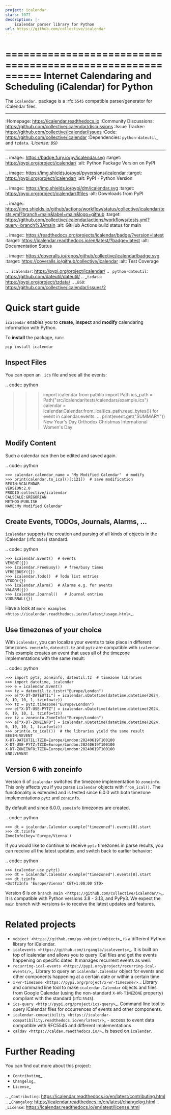 ```yaml
---
project: icalendar
stars: 1077
description: |-
    icalendar parser library for Python
url: https://github.com/collective/icalendar
---
```


==========================================================
Internet Calendaring and Scheduling (iCalendar) for Python
==========================================================

The `icalendar`_ package is a :rfc:`5545` compatible parser/generator for iCalendar
files.

----

:Homepage: https://icalendar.readthedocs.io
:Community Discussions: https://github.com/collective/icalendar/discussions
:Issue Tracker: https://github.com/collective/icalendar/issues
:Code: https://github.com/collective/icalendar
:Dependencies: `python-dateutil`_ and `tzdata`_.
:License: `BSD`_

----

.. image:: https://badge.fury.io/py/icalendar.svg
   :target: https://pypi.org/project/icalendar/
   :alt: Python Package Version on PyPI

.. image:: https://img.shields.io/pypi/pyversions/icalendar
   :target: https://pypi.org/project/icalendar/
   :alt: PyPI - Python Version

.. image:: https://img.shields.io/pypi/dm/icalendar.svg
   :target: https://pypi.org/project/icalendar/#files
   :alt: Downloads from PyPI

.. image:: https://img.shields.io/github/actions/workflow/status/collective/icalendar/tests.yml?branch=main&label=main&logo=github
    :target: https://github.com/collective/icalendar/actions/workflows/tests.yml?query=branch%3Amain
    :alt: GitHub Actions build status for main

.. image:: https://readthedocs.org/projects/icalendar/badge/?version=latest
    :target: https://icalendar.readthedocs.io/en/latest/?badge=latest
    :alt: Documentation Status

.. image:: https://coveralls.io/repos/github/collective/icalendar/badge.svg
    :target: https://coveralls.io/github/collective/icalendar
    :alt: Test Coverage


.. _`icalendar`: https://pypi.org/project/icalendar/
.. _`python-dateutil`: https://github.com/dateutil/dateutil/
.. _`tzdata`: https://pypi.org/project/tzdata/
.. _`BSD`: https://github.com/collective/icalendar/issues/2

Quick start guide
=================

``icalendar`` enables you to **create**, **inspect** and **modify**
calendaring information with Python.

To **install** the package, run::

    pip install icalendar


Inspect Files
-------------

You can open an ``.ics`` file and see all the events:

.. code:: python

  >>> import icalendar
  >>> from pathlib import Path
  >>> ics_path = Path("src/icalendar/tests/calendars/example.ics")
  >>> calendar = icalendar.Calendar.from_ical(ics_path.read_bytes())
  >>> for event in calendar.events:
  ...     print(event.get("SUMMARY"))
  New Year's Day
  Orthodox Christmas
  International Women's Day

Modify Content
--------------

Such a calendar can then be edited and saved again.

.. code:: python

    >>> calendar.calendar_name = "My Modified Calendar"  # modify
    >>> print(calendar.to_ical()[:121])  # save modification
    BEGIN:VCALENDAR
    VERSION:2.0
    PRODID:collective/icalendar
    CALSCALE:GREGORIAN
    METHOD:PUBLISH
    NAME:My Modified Calendar


Create Events, TODOs, Journals, Alarms, ...
-------------------------------------------

``icalendar`` supports the creation and parsing of all kinds of objects
in the iCalendar (:rfc:`5545`) standard.

.. code:: python

    >>> icalendar.Event()  # events
    VEVENT({})
    >>> icalendar.FreeBusy()  # free/busy times
    VFREEBUSY({})
    >>> icalendar.Todo()  # Todo list entries
    VTODO({})
    >>> icalendar.Alarm()  # Alarms e.g. for events
    VALARM({})
    >>> icalendar.Journal()   # Journal entries
    VJOURNAL({})


Have a look at `more examples
<https://icalendar.readthedocs.io/en/latest/usage.html>`_.

Use timezones of your choice
----------------------------

With ``icalendar``, you can localize your events to take place in different
timezones.
``zoneinfo``, ``dateutil.tz`` and ``pytz`` are compatible with ``icalendar``.
This example creates an event that uses all of the timezone implementations
with the same result:

.. code:: python

    >>> import pytz, zoneinfo, dateutil.tz  # timezone libraries
    >>> import datetime, icalendar
    >>> e = icalendar.Event()
    >>> tz = dateutil.tz.tzstr("Europe/London")
    >>> e["X-DT-DATEUTIL"] = icalendar.vDatetime(datetime.datetime(2024, 6, 19, 10, 1, tzinfo=tz))
    >>> tz = pytz.timezone("Europe/London")
    >>> e["X-DT-USE-PYTZ"] = icalendar.vDatetime(datetime.datetime(2024, 6, 19, 10, 1, tzinfo=tz))
    >>> tz = zoneinfo.ZoneInfo("Europe/London")
    >>> e["X-DT-ZONEINFO"] = icalendar.vDatetime(datetime.datetime(2024, 6, 19, 10, 1, tzinfo=tz))
    >>> print(e.to_ical())  # the libraries yield the same result
    BEGIN:VEVENT
    X-DT-DATEUTIL;TZID=Europe/London:20240619T100100
    X-DT-USE-PYTZ;TZID=Europe/London:20240619T100100
    X-DT-ZONEINFO;TZID=Europe/London:20240619T100100
    END:VEVENT

Version 6 with zoneinfo
-----------------------

Version 6 of ``icalendar`` switches the timezone implementation to ``zoneinfo``.
This only affects you if you parse ``icalendar`` objects with ``from_ical()``.
The functionality is extended and is tested since 6.0.0 with both timezone
implementations ``pytz`` and ``zoneinfo``.

By default and since 6.0.0, ``zoneinfo`` timezones are created.

.. code:: python

    >>> dt = icalendar.Calendar.example("timezoned").events[0].start
    >>> dt.tzinfo
    ZoneInfo(key='Europe/Vienna')

If you would like to continue to receive ``pytz`` timezones in parse results,
you can receive all the latest updates, and switch back to earlier behavior:

.. code:: python

    >>> icalendar.use_pytz()
    >>> dt = icalendar.Calendar.example("timezoned").events[0].start
    >>> dt.tzinfo
    <DstTzInfo 'Europe/Vienna' CET+1:00:00 STD>

Version 6 is on `branch main <https://github.com/collective/icalendar/>`_.
It is compatible with Python versions 3.8 - 3.13, and PyPy3.
We expect the ``main`` branch with versions ``6+`` to receive the latest updates and features.

Related projects
================

* `vobject <https://github.com/py-vobject/vobject>`_ is a different Python library for iCalendar.
* `icalevents <https://github.com/irgangla/icalevents>`_. It is built on top of icalendar and allows you to query iCal files and get the events happening on specific dates. It manages recurrent events as well.
* `recurring-ical-events <https://pypi.org/project/recurring-ical-events/>`_. Library to query an ``icalendar.Calendar`` object for events and other components happening at a certain date or within a certain time.
* `x-wr-timezone <https://pypi.org/project/x-wr-timezone/>`_. Library and command line tool to make ``icalendar.Calendar`` objects and files from Google Calendar (using the non-standard ``X-WR-TIMEZONE`` property) compliant with the standard (:rfc:`5545`).
* `ics-query <http://pypi.org/project/ics-query>`_. Command line tool to query iCalendar files for occurrences of events and other components.
* `icalendar-compatibility <https://icalendar-compatibility.readthedocs.io/en/latest/>`_ - access to event data compatible with RFC5545 and different implementations
* `caldav <https://caldav.readthedocs.io/>`_ is based on ``icalendar``.

Further Reading
===============

You can find out more about this project:

* `Contributing`_
* `Changelog`_
* `License`_

.. _`Contributing`: https://icalendar.readthedocs.io/en/latest/contributing.html
.. _`Changelog`: https://icalendar.readthedocs.io/en/latest/changelog.html
.. _`License`: https://icalendar.readthedocs.io/en/latest/license.html

